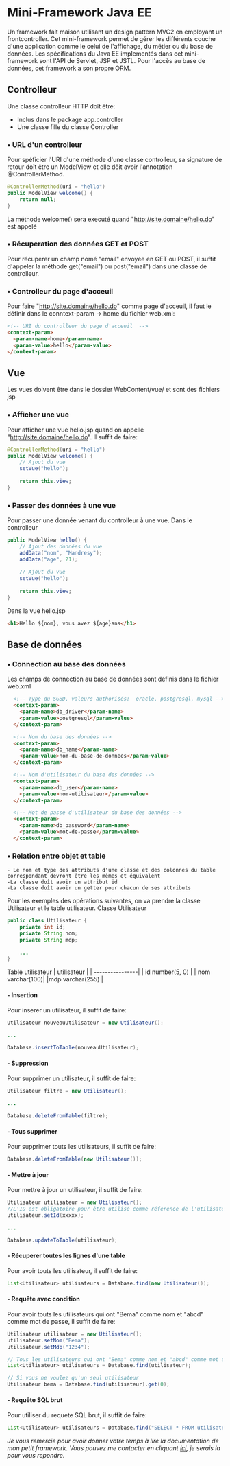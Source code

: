 # Mini-Framework Java EE
Un framework fait maison utilisant un design pattern MVC2 en employant un frontcontroller. Cet mini-framework permet de gérer les différents couche d'une application comme le celui de l'affichage, du métier ou du base de données. Les spécifications du Java EE implementés dans cet mini-framework sont l'API de Servlet, JSP et JSTL. Pour l'accès au base de données, cet framework a son propre ORM.

## Controlleur
Une classe controlleur HTTP doît être:
- Inclus dans le package app.controller
- Une classe fille du classe Controller

### • URL d'un controlleur
Pour spéficier l'URI d'une méthode d'une classe controlleur, sa signature de retour doît être un ModelView et elle dôit avoir l'annotation @ControllerMethod.

```java
@ControllerMethod(uri = "hello")
public ModelView welcome() { 
    return null;
}
```
La méthode welcome() sera executé quand "http://site.domaine/hello.do" est appelé

### • Récuperation des données GET et POST
Pour récuperer un champ nomé "email" envoyée en GET ou POST, il suffit d'appeler la méthode get("email") ou post("email") dans une classe de controlleur.

### • Controlleur du page d'acceuil
Pour faire "http://site.domaine/hello.do" comme page d'acceuil, il faut le définir dans le conntext-param -> home du fichier web.xml:
```html
<!-- URI du controlleur du page d'acceuil  -->
<context-param>
  <param-name>home</param-name>
  <param-value>hello</param-value>
</context-param>
```

## Vue
Les vues doivent être dans le dossier WebContent/vue/ et sont des fichiers jsp

### • Afficher une vue
Pour afficher une vue hello.jsp quand on appelle  "http://site.domaine/hello.do".
Il suffit de faire:

```java
@ControllerMethod(uri = "hello")
public ModelView welcome() {
	// Ajout du vue
	setVue("hello");
	
	return this.view;
}
```

### • Passer des données à une vue
Pour passer une donnée venant du controlleur à une vue.
Dans le controlleur

```java
public ModelView hello() {
	// Ajout des données du vue
	addData("nom", "Mandresy");
	addData("age", 21);
	
	// Ajout du vue
	setVue("hello");
	
	return this.view;
}
```
Dans la vue hello.jsp
```html
<h1>Hello ${nom}, vous avez ${age}ans</h1>
```

## Base de données

### • Connection au base des données
Les champs de connection au base de données sont définis dans le fichier web.xml
```html
  <!-- Type du SGBD, valeurs authorisés:  oracle, postgresql, mysql -->
  <context-param>
  	<param-name>db_driver</param-name>
  	<param-value>postgresql</param-value>
  </context-param>

  <!-- Nom du base des données -->
  <context-param>
  	<param-name>db_name</param-name>
  	<param-value>nom-du-base-de-donnees</param-value>
  </context-param>

  <!-- Nom d'utilisateur du base des données -->
  <context-param>
	<param-name>db_user</param-name>
	<param-value>nom-utilisateur</param-value>
  </context-param>

  <!-- Mot de passe d'utilisateur du base des données -->
  <context-param>
  	<param-name>db_password</param-name>
  	<param-value>mot-de-passe</param-value>
  </context-param>
```

### • Relation entre objet et table
    - Le nom et type des attributs d'une classe et des colonnes du table correspondant devront être les mêmes et équivalent
    -La classe doît avoir un attribut id
    -La classe doît avoir un getter pour chacun de ses attributs
    
Pour les exemples des opérations suivantes, on va prendre la classe Utilisateur et le table utilisateur.
Classe Utilisateur
```java
public class Utilisateur {
    private int id;
	private String nom;
	private String mdp;
	
	...
}
```
Table utilisateur
| utilisateur     | 
| ----------------| 
| id number(5, 0) | 
| nom varchar(100)|
|mdp varchar(255) |

#### - Insertion
Pour inserer un utilisateur, il suffit de faire:
```java
Utilisateur nouveauUtilisateur = new Utilisateur();

...

Database.insertToTable(nouveauUtilisateur);
```


#### - Suppression
Pour supprimer un utilisateur, il suffit de faire:
```java
Utilisateur filtre = new Utilisateur();

...

Database.deleteFromTable(filtre);
```

#### - Tous supprimer
Pour supprimer touts les utilisateurs, il suffit de faire:
```java
Database.deleteFromTable(new Utilisateur());
```

#### - Mettre à jour
Pour mettre à jour un utilisateur, il suffit de faire:
```java
Utilisateur utilisateur = new Utilisateur();
//L'ID est obligatoire pour être utilisé comme réference de l'utilisateur
utilisateur.setId(xxxxx);

...

Database.updateToTable(utilisateur);
```

#### - Récuperer toutes les lignes d'une table
Pour avoir touts les utilisateur, il suffit de faire:
```java
List<Utilisateur> utilisateurs = Database.find(new Utilisateur());
```
#### - Requête avec condition
Pour avoir touts les utilisateurs qui ont "Bema" comme nom et "abcd" comme mot de passe, il suffit de faire:
```java
Utilisateur utilisateur = new Utilisateur();
utilisateur.setNom("Bema");
utilisateur.setMdp("1234");

// Tous les utilisateurs qui ont "Bema" comme nom et "abcd" comme mot de passe
List<Utilisateur> utilisateurs = Database.find(utilisateur);

// Si vous ne voulez qu'un seul utilisateur
Utilisateur bema = Database.find(utilisateur).get(0);
```

#### - Requête SQL brut
Pour utiliser du requete SQL brut, il suffit de faire:
```java
List<Utilisateur> utilisateurs = Database.find("SELECT * FROM utilisateur WHERE name LIKE %foo% AND ...", Utilisateur.class);
```

_Je vous remercie pour avoir donner votre temps à lire la documentation de mon petit framework. Vous pouvez me contacter en cliquant [ici](mailto:mandresyrabenj@gmail.com), je serais la pour vous repondre._